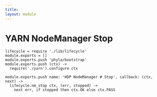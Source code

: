 ```yaml
---
title: 
layout: module
---
```


# YARN NodeManager Stop

    lifecycle = require './lib/lifecycle'
    module.exports = []
    module.exports.push 'phyla/bootstrap'
    module.exports.push (ctx) ->
      require('./yarn').configure ctx

    module.exports.push name: 'HDP NodeManager # Stop', callback: (ctx, next) ->
      lifecycle.nm_stop ctx, (err, stopped) ->
        next err, if stopped then ctx.OK else ctx.PASS

